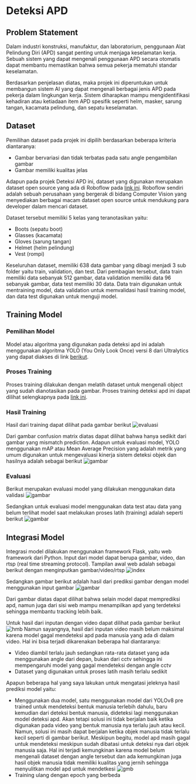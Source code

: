 # Deteksi APD

## Problem Statement
Dalam industri konstruksi, manufaktur, dan laboratorium, penggunaan Alat Pelindung Diri (APD) sangat penting untuk menjaga keselamatan kerja. Sebuah sistem yang dapat mengenali penggunaan APD secara otomatis dapat membantu memastikan bahwa semua pekerja mematuhi standar keselamatan.

Berdasarkan penjelasan diatas, maka projek ini diperuntukan untuk membangun sistem AI yang dapat mengenali berbagai jenis APD pada pekerja dalam lingkungan kerja. 
Sistem diharapkan mampu mengidentifikasi kehadiran atau ketiadaan item APD spesifik seperti helm, masker, sarung tangan, kacamata pelindung, dan sepatu keselamatan.

## Dataset
Pemilihan dataset pada projek ini dipilih berdasarkan beberapa kriteria diantaranya:
* Gambar bervariasi dan tidak terbatas pada satu angle pengambilan gambar
* Gambar memiliki kualitas jelas

Adapun pada projek Deteksi APD ini, dataset yang digunakan merupakan dataset open source yang ada di Roboflow pada [link ini](https://universe.roboflow.com/computer-vision-8kpih/glasses-ppe).
Roboflow sendiri adalah sebuah perusahaan yang bergerak di bidang Computer Vision yang menyediakan berbagai macam dataset open source untuk mendukung para developer dalam mencari dataset. 

Dataset tersebut memiliki 5 kelas yang teranotasikan yaitu:
- Boots (sepatu boot)
- Glasses (kacamata)
- Gloves (sarung tangan)
- Helmet (helm pelindung)
- Vest (rompi)

Keseluruhan dataset, memiliki 638 data gambar yang dibagi menjadi 3 sub folder yaitu train, validation, dan test. Dari pembagian tersebut, data train memiliki data sebanyak 512 gambar, data validation memiliki data 96 sebanyak gambar, data test memiliki 30 data. Data train digunakan untuk mentraining model, data validation untuk memvalidasi hasil training model, dan data test digunakan untuk menguji model.

## Training Model
### Pemilihan Model
Model atau algoritma yang digunakan pada deteksi apd ini adalah menggunakan algoritma YOLO (You Only Look Once) versi 8 dari Ultralytics yang dapat diakses di link [berikut](https://github.com/ultralytics/ultralytics). 

### Proses Training
Proses training dilakukan dengan melatih dataset untuk mengenali object yang sudah dianotasikan pada gambar. Proses training deteksi apd ini dapat dilihat selengkapnya pada [link ini](Deteksi_APD.ipynb). 

### Hasil Training 
Hasil dari training dapat dilihat pada gambar berikut
![evaluasi](https://github.com/sitifatim/apd-detection/blob/main/models/predict1/confusion_matrix.png)

Dari gambar confusion matrix diatas dapat dilihat bahwa hanya sedikit dari gambar yang mismatch prediction. Adapun untuk evaluasi model, YOLO menggunakan mAP atau Mean Average Precision yang adalah metrik yang umum digunakan untuk mengevaluasi kinerja sistem deteksi objek dan hasilnya adalah sebagai berikut ![gambar](https://github.com/sitifatim/apd-detection/blob/main/assets/image.png)

### Evaluasi
Berikut merupakan evaluasi model yang dilakukan menggunakan data validasi
![gambar](https://github.com/sitifatim/apd-detection/blob/main/models/predict1/val_batch0_pred.jpg)

Sedangkan untuk evaluasi model menggunakan data test atau data yang belum terlihat model saat melakukan proses latih (training) adalah seperti berikut
![gambar](https://github.com/sitifatim/apd-detection/blob/main/assets/test.jpg)


## Integrasi Model
Integrasi model dilakukan menggunakan framework Flask, yaitu web framework dari Python. Input dari model dapat berupa gambar, video, dan rtsp (real time streaming protocol). Tampilan awal web adalah sebagai berikut dengan menginputkan gambar/video/rtsp
![index](https://github.com/sitifatim/apd-detection/blob/main/assets/1.png)

Sedangkan gambar berikut adalah hasil dari prediksi gambar dengan model menggunakan input gambar
![gambar](https://github.com/sitifatim/apd-detection/blob/main/assets/2.png)

Dari gambar diatas dapat dilihat bahwa selain model dapat memprediksi apd, namun juga dari sisi web mampu menampilkan apd yang terdeteksi sehingga membantu tracking lebih baik.

Untuk hasil dari inputan dengan video dapat dilihat pada gambar berikut
![hmb](https://github.com/sitifatim/apd-detection/blob/main/assets/4.png)
Namun sayangnya, hasil dari inputan video masih belum maksimal karena model gagal mendeteksi apd pada manusia yang ada di dalam video. Hal ini bisa terjadi dikarenakan beberapa hal diantaranya:
* Video diambil terlalu jauh sedangkan rata-rata dataset yang ada menggunakan angle dari depan, bukan dari cctv sehingga ini mempengaruhi model yang gagal mendeteksi dengan angle cctv
* Dataset yang digunakan untuk proses latih masih terlalu sedikit 

Apapun beberapa hal yang saya lakukan untuk mengatasi jeleknya hasil prediksi model yaitu:
* Menggunakan dua model, satu menggunakan model dari YOLOv8 pre trained untuk mendeteksi bentuk manusia terlebih dahulu, baru kemudian dari deteksi bentuk manusia, dideteksi lagi menggunakan model deteksi apd. Akan tetapi solusi ini tidak berjalan baik ketika digunakan pada video yang bentuk manusia nya terlalu jauh atau kecil. Namun, solusi ini masih dapat berjalan ketika objek manusia tidak terlalu kecil seperti di gambar berikut. Meskipun begitu, model apd masih gagal untuk mendeteksi meskipun sudah dibatasi untuk deteksi nya dari objek manusia saja. Hal ini terjadi kemungkinan karena model belum mengenali dataset dengan angle tersebut dan ada kemungkinan juga hasil objek manusia tidak memiliki kualitas yang jernih sehingga menyulitkan model apd untuk mendetkesi
![gmb](https://github.com/sitifatim/apd-detection/blob/main/assets/3.png)
* Training ulang dengan epoch yang berbeda





